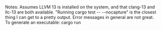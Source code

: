 Notes: Assumes LLVM 13 is installed on the system, and that clang-13 and llc-13 are both available.
"Running cargo test -- --nocapture" is the closest thing I can get to a pretty output.
Error messages in general are not great.
To generate an executable: cargo run <source-file-name>
